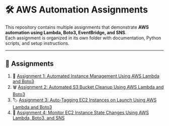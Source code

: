 # 🛠️ AWS Automation Assignments

This repository contains multiple assignments that demonstrate **AWS automation using Lambda, Boto3, EventBridge, and SNS**.  
Each assignment is organized in its own folder with documentation, Python scripts, and setup instructions.  

---

## 📘 Assignments

1. 🚀 [Assignment 1: Automated Instance Management Using AWS Lambda and Boto3](EC2-Lambda/README-EC2.md)  
2. 🗑️ [Assignment 2: Automated S3 Bucket Cleanup Using AWS Lambda and Boto3](S3-Lambda/README-S3.md)  
3. 🏷️ [Assignment 3: Auto-Tagging EC2 Instances on Launch Using AWS Lambda and Boto3](AutoTag-EC2-Lambda/README-AutoTag-EC2.md)  
4. 🔔 [Assignment 4: Monitor EC2 Instance State Changes Using AWS Lambda, Boto3, and SNS](Lambda-EC2-SNS/README-EC2-SNS.md)  


